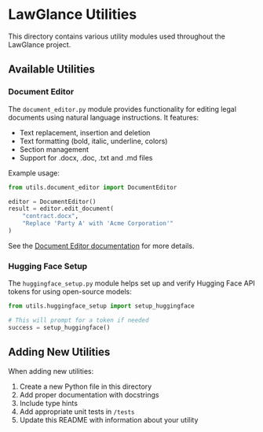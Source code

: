 # LawGlance Utilities

This directory contains various utility modules used throughout the LawGlance project.

## Available Utilities

### Document Editor

The `document_editor.py` module provides functionality for editing legal documents using natural language instructions. It features:

- Text replacement, insertion and deletion
- Text formatting (bold, italic, underline, colors)
- Section management
- Support for .docx, .doc, .txt and .md files

Example usage:

```python
from utils.document_editor import DocumentEditor

editor = DocumentEditor()
result = editor.edit_document(
    "contract.docx",
    "Replace 'Party A' with 'Acme Corporation'"
)
```

See the [Document Editor documentation](../../docs/document_editor.md) for more details.

### Hugging Face Setup

The `huggingface_setup.py` module helps set up and verify Hugging Face API tokens for using open-source models:

```python
from utils.huggingface_setup import setup_huggingface

# This will prompt for a token if needed
success = setup_huggingface()
```

## Adding New Utilities

When adding new utilities:

1. Create a new Python file in this directory
2. Add proper documentation with docstrings
3. Include type hints
4. Add appropriate unit tests in `/tests`
5. Update this README with information about your utility

